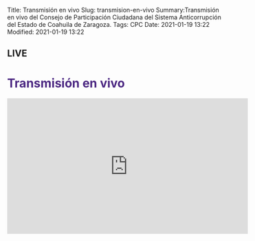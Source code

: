 Title: Transmisión en vivo
Slug: transmision-en-vivo
Summary:Transmisión en vivo del Consejo de Participación Ciudadana del Sistema Anticorrupción del Estado de Coahuila de Zaragoza.
Tags: CPC
Date: 2021-01-19 13:22
Modified: 2021-01-19 13:22

## LIVE


 <div id="que-es" class="contenedor-horizontal que-es-el-sea clearfix">
        <div class="que-es">
            <h1 style="color: #4c2882;">Transmisión en vivo</h1>
            <p></p>
           <!-- <div class="embed-responsive embed-responsive-16by9">
                <iframe width="560" height="315" src="https://www.youtube.com/embed/live_stream?channel=UCFkS9rrWcnKCOFkaUydx4Qg" frameborder="0" allow="accelerometer; autoplay; encrypted-media; gyroscope; picture-in-picture" allowfullscreen></iframe>
            </div> -->
            <div class="embed-responsive embed-responsive-16by9">
                <iframe width="560" height="315" src="https://www.youtube.com/embed/live_stream?channel=UCgzKc9c1F9ntPAi34XNfy4A" frameborder="0" allow="accelerometer; autoplay; encrypted-media; gyroscope; picture-in-picture" allowfullscreen></iframe>
        </div>
    </div>